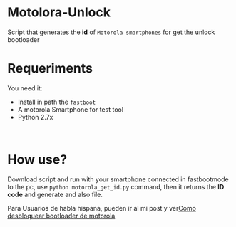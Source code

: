 # Motolora-Unlock
Script that generates the **id** of `Motorola smartphones` for get the unlock bootloader

Requeriments
================

You need it:

* Install in path the `fastboot`
* A motorola Smartphone for test tool
* Python 2.7x

<br/>

How use?
===========
Download script and run with your smartphone connected in fastbootmode to the pc, use `python motorola_get_id.py` command, then it returns the **ID code** and generate and also file.


Para Usuarios de habla hispana, pueden ir al mi post y ver<a href="https://xeedbeam.me/desbloquear-bootloader-motorola-sin-comandos/">Como desbloquear bootloader de motorola</a>
